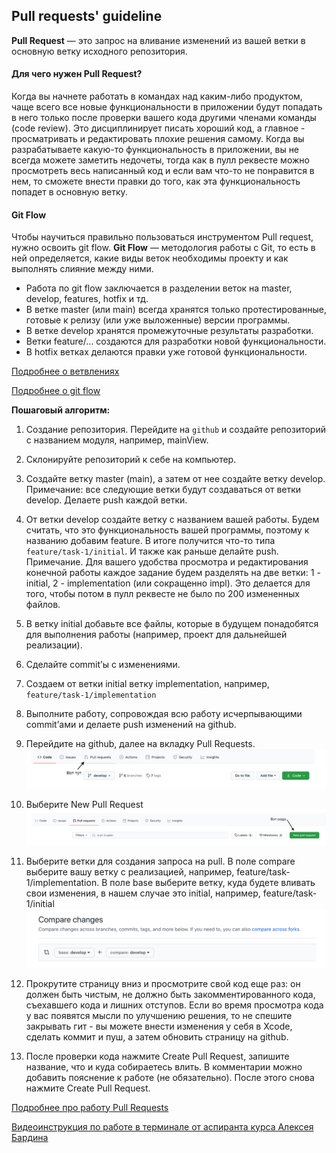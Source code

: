 ## Pull requests' guideline

**Pull Request** — это запрос на вливание изменений из вашей ветки в основную ветку исходного репозитория.

#### Для чего нужен Pull Request?
Когда вы начнете работать в командах над каким-либо продуктом, чаще всего все новые функциональности в приложении будут попадать в него только после проверки вашего кода другими членами команды (code review).
Это дисциплинирует писать хороший код, а главное - просматривать и редактировать плохие решения самому. Когда вы разрабатываете какую-то функциональность в приложении, вы не всегда можете заметить недочеты, тогда как в пулл реквесте можно просмотреть весь написанный код и если вам что-то не понравится в нем, то сможете внести правки до того, как эта функциональность попадет в основную ветку.

#### Git Flow

Чтобы научиться правильно пользоваться инструментом Pull request, нужно освоить git flow. **Git Flow** — методология работы с Git, то есть в ней определяется, какие виды веток необходимы проекту и как выполнять слияние между ними. 

* Работа по git flow заключается в разделении веток на master, develop, features, hotfix и тд. 
* В ветке master (или main) всегда хранятся только протестированные, готовые к релизу (или уже выложенные) версии программы. 
* В ветке develop хранятся промежуточные результаты разработки. 
* Ветки feature/… создаются для разработки новой функциональности. 
* В hotfix ветках делаются правки уже готовой функциональности. 

[Подробнее о ветвлениях](https://nvie.com/posts/a-successful-git-branching-model)

[Подробнее о git flow](https://danielkummer.github.io/git-flow-cheatsheet/index.ru_RU.html)

**Пошаговый алгоритм:**
1. Создание репозитория. Перейдите на `github` и создайте репозиторий с названием модуля, например, mainView.
2. Склонируйте репозиторий к себе на компьютер.
3. Создайте ветку master (main), а затем от нее создайте ветку develop. Примечание: все следующие ветки будут создаваться от ветки develop. Делаете push каждой ветки.
4. От ветки develop создайте ветку с названием вашей работы. Будем считать, что это функциональность вашей программы, поэтому к названию добавим feature. В итоге получится что-то типа ```feature/task-1/initial```. И также как раньше делайте push.
Примечание. Для вашего удобства просмотра и редактирования конечной работы каждое задание будем разделять на две ветки: 1 - initial, 2 - implementation (или сокращенно impl). Это делается для того, чтобы потом в пулл реквесте не было по 200 измененных файлов.
5. В ветку initial добавьте все файлы, которые в будущем понадобятся для выполнения работы (например, проект для дальнейшей реализации).
6. Сделайте commit’ы с изменениями.
7. Создаем от ветки initial ветку implementation, например, ```feature/task-1/implementation```
8. Выполните работу, сопровождая всю работу исчерпывающими commit’ами и делаете push изменений на github.
9. Перейдите на github, далее на вкладку Pull Requests. 
![](pic/1.png)

10. Выберите New Pull Request
![](pic/2.png)

11. Выберите ветки для создания запроса на pull. 
В поле compare выберите вашу ветку с реализацией, например, feature/task-1/implementation. 
В поле base выберите ветку, куда будете вливать свои изменения, в нашем случае это initial, например, feature/task-1/initial
![](pic/3.png)

12. Прокрутите страницу вниз и просмотрите свой код еще раз: он должен быть чистым, не должно быть закомментированного кода, съехавшего кода и лишних отступов. 
Если во время просмотра кода у вас появятся мысли по улучшению решения, то не спешите закрывать гит - вы можете внести изменения у себя в Xcode, сделать коммит и пуш, а затем обновить страницу на github.
13. После проверки кода нажмите Create Pull Request, запишите название, что и куда собираетесь влить. В комментарии можно добавить пояснение к работе (не обязательно). После этого снова нажмите Create Pull Request.


[Подробнее про работу Pull Requests](https://docs.github.com/en/free-pro-team@latest/github/collaborating-with-issues-and-pull-requests/about-pull-requests)

[Видеоинструкция по работе в терминале от аспиранта курса Алексея Бардина](https://youtu.be/o0RaC43uGPY)



